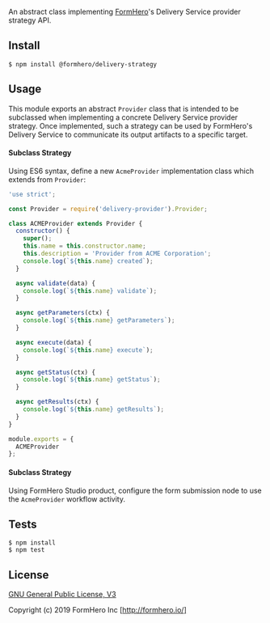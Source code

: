 An abstract class implementing [FormHero](http://formhero.io/)'s Delivery Service provider strategy API.

## Install

    $ npm install @formhero/delivery-strategy

## Usage

This module exports an abstract `Provider` class that is intended to be
subclassed when implementing a concrete Delivery Service provider strategy. Once
implemented, such a strategy can be used by FormHero's Delivery Service to
communicate its output artifacts to a specific target.

#### Subclass Strategy

Using ES6 syntax, define a new `AcmeProvider` implementation class which extends from `Provider`:

```javascript
'use strict';

const Provider = require('delivery-provider').Provider;

class ACMEProvider extends Provider {
  constructor() {
    super();
    this.name = this.constructor.name;
    this.description = 'Provider from ACME Corporation';
    console.log(`${this.name} created`);
  }

  async validate(data) {
    console.log(`${this.name} validate`);
  }

  async getParameters(ctx) {
    console.log(`${this.name} getParameters`);
  }

  async execute(data) {
    console.log(`${this.name} execute`);
  }

  async getStatus(ctx) {
    console.log(`${this.name} getStatus`);
  }

  async getResults(ctx) {
    console.log(`${this.name} getResults`);
  }
}

module.exports = {
  ACMEProvider
};
```

#### Subclass Strategy

Using FormHero Studio product, configure the form submission node to use the `AcmeProvider` workflow activity.

## Tests

    $ npm install
    $ npm test

## License

[GNU General Public License, V3](http://opensource.org/licenses/gpl-license)

Copyright (c) 2019 FormHero Inc [http://formhero.io/]
